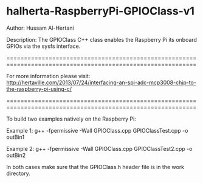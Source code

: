 halherta-RaspberryPi-GPIOClass-v1
=================================

Author: Hussam Al-Hertani

Description: The GPIOClass C++ class enables the Raspberry Pi its onboard GPIOs via the sysfs interface. 

============================================================================================================

For more information please visit:  http://hertaville.com/2013/07/24/interfacing-an-spi-adc-mcp3008-chip-to-the-raspberry-pi-using-c/

============================================================================================================

To build two examples natively on the Raspberry Pi: 

Example 1:
g++ -fpermissive -Wall GPIOClass.cpp GPIOClassTest.cpp -o outBin1

Example 2:
g++ -fpermissive -Wall GPIOClass.cpp GPIOClassTest2.cpp -o outBin2

In both cases make sure that the GPIOClass.h header file is in the work directory.


